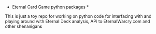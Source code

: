 * Eternal Card Game python packages *

This is just a toy repo for working on python code for interfacing with and playing around with Eternal
Deck analysis, API to EternalWarcry.com and other shenanigans
